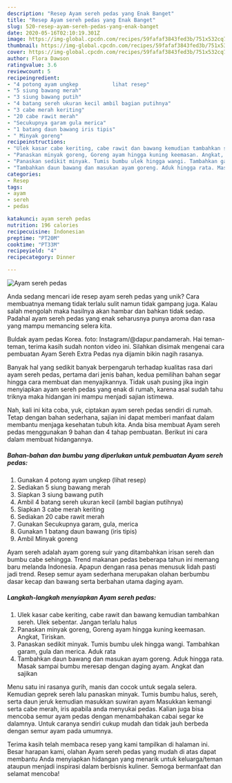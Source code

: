 ```yaml
---
description: "Resep Ayam sereh pedas yang Enak Banget"
title: "Resep Ayam sereh pedas yang Enak Banget"
slug: 520-resep-ayam-sereh-pedas-yang-enak-banget
date: 2020-05-16T02:10:19.301Z
image: https://img-global.cpcdn.com/recipes/59fafaf3843fed3b/751x532cq70/ayam-sereh-pedas-foto-resep-utama.jpg
thumbnail: https://img-global.cpcdn.com/recipes/59fafaf3843fed3b/751x532cq70/ayam-sereh-pedas-foto-resep-utama.jpg
cover: https://img-global.cpcdn.com/recipes/59fafaf3843fed3b/751x532cq70/ayam-sereh-pedas-foto-resep-utama.jpg
author: Flora Dawson
ratingvalue: 3.6
reviewcount: 5
recipeingredient:
- "4 potong ayam ungkep           lihat resep"
- "5 siung bawang merah"
- "3 siung bawang putih"
- "4 batang sereh ukuran kecil ambil bagian putihnya"
- "3 cabe merah keriting"
- "20 cabe rawit merah"
- "Secukupnya garam gula merica"
- "1 batang daun bawang iris tipis"
- " Minyak goreng"
recipeinstructions:
- "Ulek kasar cabe keriting, cabe rawit dan bawang kemudian tambahkan sereh. Ulek sebentar. Jangan terlalu halus"
- "Panaskan minyak goreng, Goreng ayam hingga kuning keemasan. Angkat, Tiriskan."
- "Panaskan sedikit minyak. Tumis bumbu ulek hingga wangi. Tambahkan garam, gula dan merica. Aduk rata"
- "Tambahkan daun bawang dan masukan ayam goreng. Aduk hingga rata. Masak sampai bumbu meresap dengan daging ayam. Angkat dan sajikan"
categories:
- Resep
tags:
- ayam
- sereh
- pedas

katakunci: ayam sereh pedas 
nutrition: 196 calories
recipecuisine: Indonesian
preptime: "PT20M"
cooktime: "PT33M"
recipeyield: "4"
recipecategory: Dinner

---
```



![Ayam sereh pedas](https://img-global.cpcdn.com/recipes/59fafaf3843fed3b/751x532cq70/ayam-sereh-pedas-foto-resep-utama.jpg)

Anda sedang mencari ide resep ayam sereh pedas yang unik? Cara membuatnya memang tidak terlalu sulit namun tidak gampang juga. Kalau salah mengolah maka hasilnya akan hambar dan bahkan tidak sedap. Padahal ayam sereh pedas yang enak seharusnya punya aroma dan rasa yang mampu memancing selera kita.

Buldak ayam pedas Korea. foto: Instagram/@dapur.pandamerah. Hai teman-teman, terima kasih sudah nonton video ini. Silahkan disimak mengenai cara pembuatan Ayam Sereh Extra Pedas nya dijamin bikin nagih rasanya.

Banyak hal yang sedikit banyak berpengaruh terhadap kualitas rasa dari ayam sereh pedas, pertama dari jenis bahan, kedua pemilihan bahan segar hingga cara membuat dan menyajikannya. Tidak usah pusing jika ingin menyiapkan ayam sereh pedas yang enak di rumah, karena asal sudah tahu triknya maka hidangan ini mampu menjadi sajian istimewa.


Nah, kali ini kita coba, yuk, ciptakan ayam sereh pedas sendiri di rumah. Tetap dengan bahan sederhana, sajian ini dapat memberi manfaat dalam membantu menjaga kesehatan tubuh kita. Anda bisa membuat Ayam sereh pedas menggunakan 9 bahan dan 4 tahap pembuatan. Berikut ini cara dalam membuat hidangannya.

<!--inarticleads1-->

##### Bahan-bahan dan bumbu yang diperlukan untuk pembuatan Ayam sereh pedas:

1. Gunakan 4 potong ayam ungkep           (lihat resep)
1. Sediakan 5 siung bawang merah
1. Siapkan 3 siung bawang putih
1. Ambil 4 batang sereh ukuran kecil (ambil bagian putihnya)
1. Siapkan 3 cabe merah keriting
1. Sediakan 20 cabe rawit merah
1. Gunakan Secukupnya garam, gula, merica
1. Gunakan 1 batang daun bawang (iris tipis)
1. Ambil  Minyak goreng


Ayam sereh adalah ayam goreng suir yang ditambahkan irisan sereh dan bumbu cabe sehingga. Trend makanan pedas beberapa tahun ini memang baru melanda Indonesia. Apapun dengan rasa penas menusuk lidah pasti jadi trend. Resep semur ayam sederhana merupakan olahan berbumbu dasar kecap dan bawang serta berbahan utama daging ayam. 

<!--inarticleads2-->

##### Langkah-langkah menyiapkan Ayam sereh pedas:

1. Ulek kasar cabe keriting, cabe rawit dan bawang kemudian tambahkan sereh. Ulek sebentar. Jangan terlalu halus
1. Panaskan minyak goreng, Goreng ayam hingga kuning keemasan. Angkat, Tiriskan.
1. Panaskan sedikit minyak. Tumis bumbu ulek hingga wangi. Tambahkan garam, gula dan merica. Aduk rata
1. Tambahkan daun bawang dan masukan ayam goreng. Aduk hingga rata. Masak sampai bumbu meresap dengan daging ayam. Angkat dan sajikan


Menu satu ini rasanya gurih, manis dan cocok untuk segala selera. Kemudian geprek sereh lalu panaskan minyak. Tumis bumbu halus, sereh, serta daun jeruk kemudian masukkan suwiran ayam Masukkan kemangi serta cabe merah, iris apabila anda menyukai pedas. Kalian juga bisa mencoba semur ayam pedas dengan menambahakan cabai segar ke dalamnya. Untuk caranya sendiri cukup mudah dan tidak jauh berbeda dengan semur ayam pada umumnya. 

Terima kasih telah membaca resep yang kami tampilkan di halaman ini. Besar harapan kami, olahan Ayam sereh pedas yang mudah di atas dapat membantu Anda menyiapkan hidangan yang menarik untuk keluarga/teman ataupun menjadi inspirasi dalam berbisnis kuliner. Semoga bermanfaat dan selamat mencoba!
